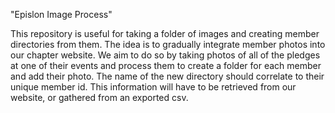 "Epislon Image Process"

This repository is useful for taking a folder of images and creating member directories from them. The idea is to gradually integrate member photos into our chapter website. We aim to do so by taking photos of all of the pledges at one of their events and process them to create a folder for each member and add their photo. The name of the new directory should correlate to their unique member id. This information will have to be retrieved from our website, or gathered from an exported csv.